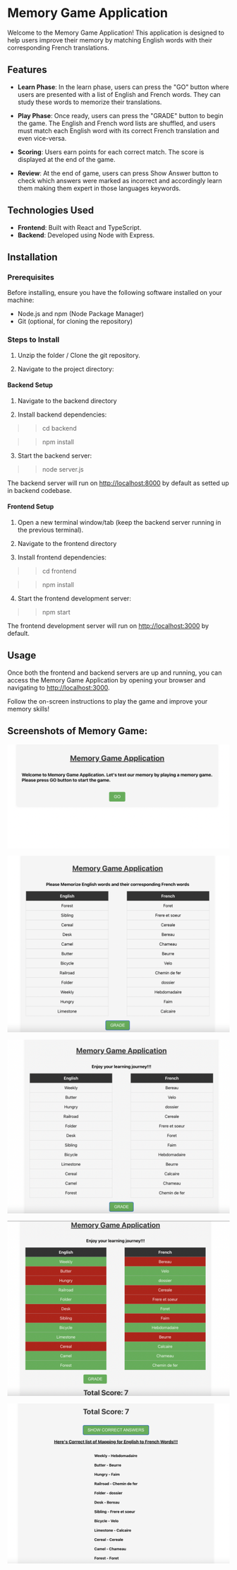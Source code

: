 # Memory Game Application

Welcome to the Memory Game Application! This application is designed to help users improve their memory by matching English words with their corresponding French translations.

## Features

- **Learn Phase**: In the learn phase, users can press the "GO" button where users are presented with a list of English and French words. They can study these words to memorize their translations.

- **Play Phase**: Once ready, users can press the "GRADE" button to begin the game. The English and French word lists are shuffled, and users must match each English word with its correct French translation and even vice-versa.

- **Scoring**: Users earn points for each correct match. The score is displayed at the end of the game.

- **Review**: At the end of game, users can press Show Answer button to check which answers were marked as incorrect and accordingly learn them making them expert in those languages keywords.

## Technologies Used

- **Frontend**: Built with React and TypeScript.
- **Backend**: Developed using Node with Express.

## Installation

### Prerequisites

Before installing, ensure you have the following software installed on your machine:

- Node.js and npm (Node Package Manager)
- Git (optional, for cloning the repository)

### Steps to Install

1. Unzip the folder / Clone the git repository.

2. Navigate to the project directory:

#### Backend Setup

1. Navigate to the backend directory

2. Install backend dependencies:

>> cd backend

>> npm install

3. Start the backend server:

>> node server.js

The backend server will run on <http://localhost:8000> by default as setted up in backend codebase.

#### Frontend Setup

1. Open a new terminal window/tab (keep the backend server running in the previous terminal).

2. Navigate to the frontend directory

3. Install frontend dependencies:

>> cd frontend

>> npm install

4. Start the frontend development server:

>> npm start

The frontend development server will run on <http://localhost:3000> by default.

## Usage

Once both the frontend and backend servers are up and running, you can access the Memory Game Application by opening your browser and navigating to <http://localhost:3000>.

Follow the on-screen instructions to play the game and improve your memory skills!

## Screenshots of Memory Game:

![Alt text](/app-images/go_page.png)

![Alt text](/app-images/memorize.png)

![Alt text](/app-images/game_starts.png)

![Alt text](/app-images/score.png)

![Alt text](/app-images/correct_answers.png)
